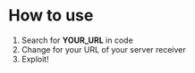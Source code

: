 # How to use

 1. Search for **YOUR_URL** in code
 2. Change for your URL of your server receiver
 4. Exploit!
